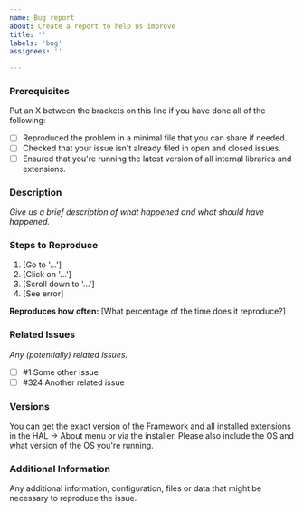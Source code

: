 ```yaml
---
name: Bug report
about: Create a report to help us improve
title: ''
labels: 'bug'
assignees: ''

---
```


### Prerequisites

Put an X between the brackets on this line if you have done all of the following:
 - [ ] Reproduced the problem in a minimal file that you can share if needed.
 - [ ] Checked that your issue isn't already filed in open and closed issues.
 - [ ] Ensured that you're running the latest version of all internal libraries and extensions.

### Description

_Give us a brief description of what happened and what should have happened._

### Steps to Reproduce

1. [Go to '...']
2. [Click on '...']
3. [Scroll down to '...']
4. [See error]

**Reproduces how often:** [What percentage of the time does it reproduce?]

### Related Issues

_Any (potentially) related issues._

- [ ] #1 Some other issue
- [ ] #324 Another related issue

### Versions

You can get the exact version of the Framework and all installed extensions in the HAL -> About menu or via the installer. Please also include the OS and what version of the OS you're running.

### Additional Information

Any additional information, configuration, files or data that might be necessary to reproduce the issue.